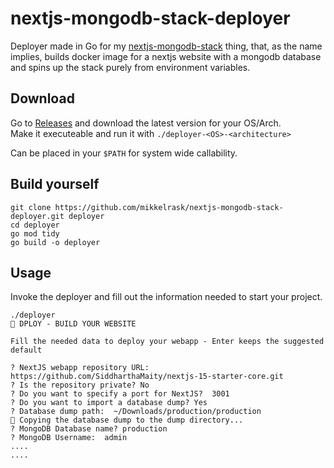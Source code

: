 # nextjs-mongodb-stack-deployer
Deployer made in Go for my [nextjs-mongodb-stack](/mikkelrask/nextjs-mongodb-stack) thing, that, as the name implies, builds docker image for a nextjs website with a mongodb database and spins up the stack purely from environment variables.

## Download
Go to [Releases](https://github.com/mikkelrask/nextjs-mongodb-stack-deployer/releases) and download the latest version for your OS/Arch.  
Make it executeable and run it with `./deployer-<OS>-<architecture>` 

Can be placed in your `$PATH` for system wide callability.

## Build yourself
```
git clone https://github.com/mikkelrask/nextjs-mongodb-stack-deployer.git deployer
cd deployer
go mod tidy
go build -o deployer
```

## Usage
Invoke the deployer and fill out the information needed to start your project.
```
./deployer
🚀 DPLOY - BUILD YOUR WEBSITE

Fill the needed data to deploy your webapp - Enter keeps the suggested default

? NextJS webapp repository URL: https://github.com/SiddharthaMaity/nextjs-15-starter-core.git
? Is the repository private? No
? Do you want to specify a port for NextJS?  3001
? Do you want to import a database dump? Yes
? Database dump path:  ~/Downloads/production/production
📁 Copying the database dump to the dump directory...
? MongoDB Database name? production
? MongoDB Username:  admin
....
....
```
